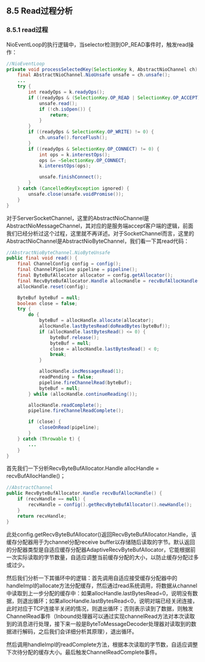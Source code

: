 ## 8.5 Read过程分析

### 8.5.1 read过程
NioEventLoop的执行逻辑中，当selector检测到OP_READ事件时，触发read操作：
```Java
//NioEventLoop
private void processSelectedKey(SelectionKey k, AbstractNioChannel ch) {
    final AbstractNioChannel.NioUnsafe unsafe = ch.unsafe();
    ...
    try {
        int readyOps = k.readyOps();
        if ((readyOps & (SelectionKey.OP_READ | SelectionKey.OP_ACCEPT)) != 0 || readyOps == 0) {
            unsafe.read();
            if (!ch.isOpen()) {
                return;
            }
        }
        if ((readyOps & SelectionKey.OP_WRITE) != 0) {
            ch.unsafe().forceFlush();
        }
        if ((readyOps & SelectionKey.OP_CONNECT) != 0) {
            int ops = k.interestOps();
            ops &= ~SelectionKey.OP_CONNECT;
            k.interestOps(ops);

            unsafe.finishConnect();
        }
    } catch (CancelledKeyException ignored) {
        unsafe.close(unsafe.voidPromise());
    }
}
```
对于ServerSocketChannel，这里的AbstractNioChannel是AbstractNioMessageChannel，其对应的是服务端accept客户端的逻辑，前面我们已经分析过这个过程，这里就不再详述。对于SocketChannel而言，这里的AbstractNioChannel是AbstractNioByteChannel，我们看一下其read代码：
```Java
//AbstractNioByteChannel.NioByteUnsafe
public final void read() {
    final ChannelConfig config = config();
    final ChannelPipeline pipeline = pipeline();
    final ByteBufAllocator allocator = config.getAllocator();
    final RecvByteBufAllocator.Handle allocHandle = recvBufAllocHandle();
    allocHandle.reset(config);

    ByteBuf byteBuf = null;
    boolean close = false;
    try {
        do {
            byteBuf = allocHandle.allocate(allocator);
            allocHandle.lastBytesRead(doReadBytes(byteBuf));
            if (allocHandle.lastBytesRead() <= 0) {
                byteBuf.release();
                byteBuf = null;
                close = allocHandle.lastBytesRead() < 0;
                break;
            }

            allocHandle.incMessagesRead(1);
            readPending = false;
            pipeline.fireChannelRead(byteBuf);
            byteBuf = null;
        } while (allocHandle.continueReading());

        allocHandle.readComplete();
        pipeline.fireChannelReadComplete();

        if (close) {
            closeOnRead(pipeline);
        }
    } catch (Throwable t) {
        ...
    }
}
```
首先我们一下分析RecvByteBufAllocator.Handle allocHandle = recvBufAllocHandle()；
```Java
//AbstractChannel
public RecvByteBufAllocator.Handle recvBufAllocHandle() {
    if (recvHandle == null) {
        recvHandle = config().getRecvByteBufAllocator().newHandle();
    }
    return recvHandle;
}
```
此处config.getRecvByteBufAllocator()返回RecvByteBufAllocator.Handle，该缓存分配器用于为channel分配receive buffer以存储随后读取的字节。默认返回的分配器类型是自适应缓存分配器AdaptiveRecvByteBufAllocator，它能根据前一次实际读取的字节数量，自适应调整当前缓存分配的大小，以防止缓存分配过多或过少。

然后我们分析一下其循环中的逻辑：首先调用自适应接受缓存分配器中的handleImpl的allocate方法分配缓存，然后通过read系统调用，将数据从channel中读取到上一步分配的缓存中：如果allocHandle.lastBytesRead=0，说明没有数据，则退出循环；如果allocHandle.lastBytesRead<0，说明对端已经关闭连接，此时对应于TCP连接半关闭的情况，则退出循环；否则表示读到了数据，则触发ChannelRead事件（Inbound处理器可以通过实现channelRead方法对本次读取到的消息进行处理，接下来一般是ByteToMessageDecoder处理器对读取到的数据进行解码，之后我们会详细分析其原理），退出循环。

然后调用handleImpl的readComplete方法，根据本次读取的字节数，自适应调整下次待分配的缓存大小。最后触发ChannelReadComplete事件。
